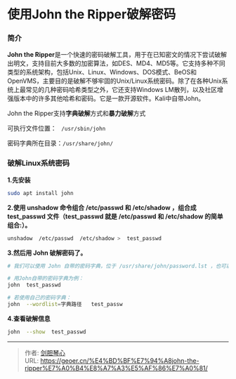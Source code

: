 # 使用John the Ripper破解密码




### 简介

**John the Ripper**是一个快速的密码破解工具，用于在已知密文的情况下尝试破解出明文，支持目前大多数的加密算法，如DES、MD4、MD5等。它支持多种不同类型的系统架构，包括Unix、Linux、Windows、DOS模式、BeOS和OpenVMS，主要目的是破解不够牢固的Unix/Linux系统密码。除了在各种Unix系统上最常见的几种密码哈希类型之外，它还支持Windows LM散列，以及社区增强版本中的许多其他哈希和密码。它是一款开源软件。Kali中自带John。



John the Ripper支持**字典破解**方式和**暴力破解**方式

可执行文件位置： ` /usr/sbin/john`

密码字典所在目录：`/usr/share/john/`





### 破解Linux系统密码

**1.先安装**

```bash
sudo apt install john
```



**2.使用 unshadow 命令组合 /etc/passwd 和 /etc/shadow ，组合成 test_passwd 文件（test_passwd 就是 /etc/passwd 和 /etc/shadow 的简单组合:）。**

```bash
unshadow  /etc/passwd  /etc/shadow >  test_passwd
```



**3.然后用 John 破解密码了。**

```bash
# 我们可以使用 John 自带的密码字典，位于 /usr/share/john/password.lst ，也可以使用我们自己的密码字典。

# 用John自带的密码字典为例：
john  test_passwd

# 若使用自己的密码字典：
john  --wordlist=字典路径   test_passw
```



**4.查看破解信息**

```bash
john  --show  test_passwd
```



---

> 作者: [剑胆琴心](http://geoer.cn)  
> URL: https://geoer.cn/%E4%BD%BF%E7%94%A8john-the-ripper%E7%A0%B4%E8%A7%A3%E5%AF%86%E7%A0%81/  

